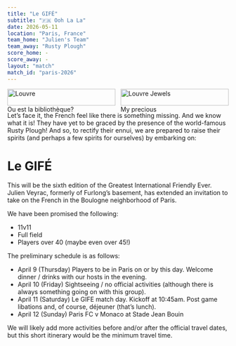 ```yaml
---
title: "Le GIFÉ"
subtitle: "🇫🇷 Ooh La La"
date: 2026-05-11
location: "Paris, France"
team_home: "Julien's Team"
team_away: "Rusty Plough"
score_home: -
score_away: -
layout: "match"
match_id: "paris-2026"
---
```



<div style="display:grid; grid-template-columns: repeat(auto-fit, minmax(240px, 1fr)); gap: 12px; align-items:start;">
  <figure style="margin:0;">
    <img src="https://media.rustyploughfc.com/LE-GIFE-louvre.jpg" alt="Louvre" style="width:100%; height:auto;" loading="lazy">
    <figcaption>Ou est la bibliothèque?</figcaption>
  </figure>
  <figure style="margin:0;">
    <img src="https://media.rustyploughfc.com/LE-GIFE-jewels.jpg" alt="Louvre Jewels" style="width:100%; height:auto;" loading="lazy">
    <figcaption>My precious</figcaption>
  </figure>
</div>


Let’s face it, the French feel like there is something missing. And we know what it is! They have yet to be graced by 
the presence of the world-famous Rusty Plough! And so, to rectify their ennui, we are prepared to raise their spirits 
(and perhaps a few spirits for ourselves) by embarking on:

# Le GIFÉ

This will be the sixth edition of the Greatest International Friendly Ever. Julien Veyrac, formerly of Furlong’s 
basement, has extended an invitation to take on the French in the Boulogne neighborhood of Paris. 

We have been promised the following:

- 11v11
- Full field
- Players over 40 (maybe even over 45!)

The preliminary schedule is as follows:
- April 9 (Thursday) Players to be in Paris on or by this day. Welcome dinner / drinks with our hosts in the evening.
- April 10 (Friday) Sightseeing / no official activities (although there is always something going on with this group).
- April 11 (Saturday) Le GIFE match day. Kickoff at 10:45am. Post game libations and, of course, déjeuner (that’s lunch).
- April 12 (Sunday) Paris FC v Monaco at Stade Jean Bouin

We will likely add more activities before and/or after the official travel dates, but this short
itinerary would be the minimum travel time. 

